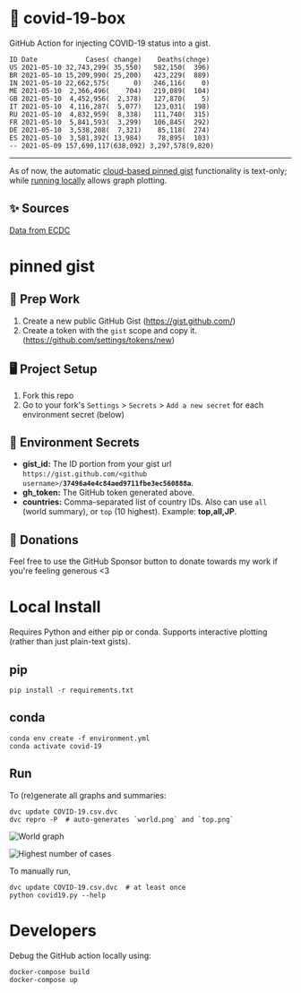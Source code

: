 # 🏥 covid-19-box

GitHub Action for injecting COVID-19 status into a gist.

```
ID Date            Cases( change)    Deaths(chnge)
US 2021-05-10 32,743,299( 35,550)   582,150(  396)
BR 2021-05-10 15,209,990( 25,200)   423,229(  889)
IN 2021-05-10 22,662,575(      0)   246,116(    0)
ME 2021-05-10  2,366,496(    704)   219,089(  104)
GB 2021-05-10  4,452,956(  2,378)   127,870(    5)
IT 2021-05-10  4,116,287(  5,077)   123,031(  198)
RU 2021-05-10  4,832,959(  8,338)   111,740(  315)
FR 2021-05-10  5,841,593(  3,299)   106,845(  292)
DE 2021-05-10  3,538,208(  7,321)    85,118(  274)
ES 2021-05-10  3,581,392( 13,984)    78,895(  103)
-- 2021-05-09 157,690,117(638,092) 3,297,578(9,820)
```

---

As of now, the automatic [cloud-based pinned gist](#pinned-gist) functionality is text-only;
while [running locally](#local-install) allows graph plotting.

## ✨ Sources

[Data from ECDC](https://www.ecdc.europa.eu/en/publications-data/download-todays-data-geographic-distribution-covid-19-cases-worldwide)

# pinned gist

## 🎒 Prep Work
1. Create a new public GitHub Gist (https://gist.github.com/)
1. Create a token with the `gist` scope and copy it. (https://github.com/settings/tokens/new)

## 🖥 Project Setup
1. Fork this repo
1. Go to your fork's `Settings` > `Secrets` > `Add a new secret` for each environment secret (below)

## 🤫 Environment Secrets
- **gist_id:** The ID portion from your gist url `https://gist.github.com/<github username>/`**`37496a4e4c84aed9711fbe3ec560888a`**.
- **gh_token:** The GitHub token generated above.
- **countries:** Comma-separated list of country IDs. Also can use `all` (world summary), or `top` (10 highest). Example: **top,all,JP**.

## 💸 Donations

Feel free to use the GitHub Sponsor button to donate towards my work if you're feeling generous <3

# Local Install

Requires Python and either pip or conda. Supports interactive plotting (rather than just plain-text gists).

## pip

```
pip install -r requirements.txt
```

## conda

```
conda env create -f environment.yml
conda activate covid-19
```

## Run

To (re)generate all graphs and summaries:

```
dvc update COVID-19.csv.dvc
dvc repro -P  # auto-generates `world.png` and `top.png`
```

![World graph](world.png)

![Highest number of cases](top.png)

To manually run,

```
dvc update COVID-19.csv.dvc  # at least once
python covid19.py --help
```

# Developers

Debug the GitHub action locally using:

```
docker-compose build
docker-compose up
```
